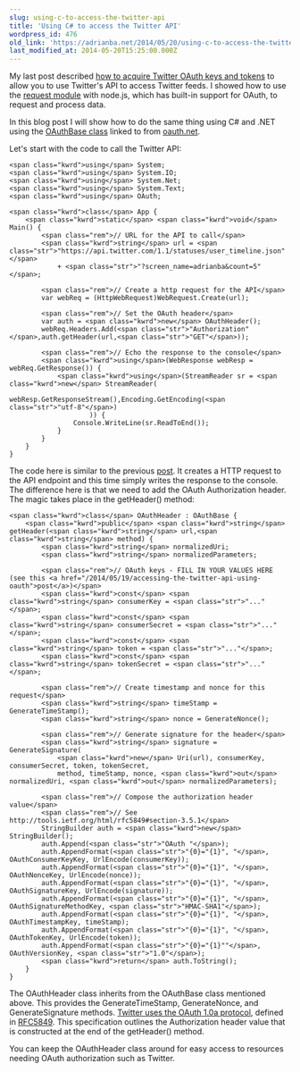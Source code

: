 ```yaml
---
slug: using-c-to-access-the-twitter-api
title: 'Using C# to access the Twitter API'
wordpress_id: 476
old_link: 'https://adrianba.net/2014/05/20/using-c-to-access-the-twitter-api/'
last_modified_at: 2014-05-20T15:25:00.000Z
---
```


 

My last post described [how to acquire Twitter OAuth keys and tokens](/2014/05/19/accessing-the-twitter-api-using-oauth) to allow you to use Twitter's API to access Twitter feeds. I showed how to use the [request module](https://www.npmjs.org/package/request) with node.js, which has built-in support for OAuth, to request and process data.

 

In this blog post I will show how to do the same thing using C# and .NET using the [OAuthBase class](http://oauth.googlecode.com/svn/code/csharp/) linked to from [oauth.net](http://oauth.net/code/).

 

Let's start with the code to call the Twitter API:

 
    
    <span class="kwrd">using</span> System;
    <span class="kwrd">using</span> System.IO;
    <span class="kwrd">using</span> System.Net;
    <span class="kwrd">using</span> System.Text;
    <span class="kwrd">using</span> OAuth;
    
    <span class="kwrd">class</span> App {
        <span class="kwrd">static</span> <span class="kwrd">void</span> Main() {
            <span class="rem">// URL for the API to call</span>
            <span class="kwrd">string</span> url = <span class="str">"https://api.twitter.com/1.1/statuses/user_timeline.json"</span>
                + <span class="str">"?screen_name=adrianba&count=5"</span>;
    
            <span class="rem">// Create a http request for the API</span>
            var webReq = (HttpWebRequest)WebRequest.Create(url);
    
            <span class="rem">// Set the OAuth header</span>
            var auth = <span class="kwrd">new</span> OAuthHeader();
            webReq.Headers.Add(<span class="str">"Authorization"</span>,auth.getHeader(url,<span class="str">"GET"</span>));
    
            <span class="rem">// Echo the response to the console</span>
            <span class="kwrd">using</span>(WebResponse webResp = webReq.GetResponse()) {
                <span class="kwrd">using</span>(StreamReader sr = <span class="kwrd">new</span> StreamReader(
                        webResp.GetResponseStream(),Encoding.GetEncoding(<span class="str">"utf-8"</span>)
                        )) {
                    Console.WriteLine(sr.ReadToEnd());
                }
            }
        }    
    }





The code here is similar to the previous [post](/2014/05/19/accessing-the-twitter-api-using-oauth). It creates a HTTP request to the API endpoint and this time simply writes the response to the console. The difference here is that we need to add the OAuth Authorization header. The magic takes place in the getHeader() method:




    
    <span class="kwrd">class</span> OAuthHeader : OAuthBase {
        <span class="kwrd">public</span> <span class="kwrd">string</span> getHeader(<span class="kwrd">string</span> url,<span class="kwrd">string</span> method) {
            <span class="kwrd">string</span> normalizedUri;
            <span class="kwrd">string</span> normalizedParameters;
    
            <span class="rem">// OAuth keys - FILL IN YOUR VALUES HERE (see this <a href="/2014/05/19/accessing-the-twitter-api-using-oauth">post</a>)</span>
            <span class="kwrd">const</span> <span class="kwrd">string</span> consumerKey = <span class="str">"..."</span>;
            <span class="kwrd">const</span> <span class="kwrd">string</span> consumerSecret = <span class="str">"..."</span>;
            <span class="kwrd">const</span> <span class="kwrd">string</span> token = <span class="str">"..."</span>;
            <span class="kwrd">const</span> <span class="kwrd">string</span> tokenSecret = <span class="str">"..."</span>;
    
            <span class="rem">// Create timestamp and nonce for this request</span>
            <span class="kwrd">string</span> timeStamp = GenerateTimeStamp();
            <span class="kwrd">string</span> nonce = GenerateNonce();
    
            <span class="rem">// Generate signature for the header</span>
            <span class="kwrd">string</span> signature = GenerateSignature(
                <span class="kwrd">new</span> Uri(url), consumerKey, consumerSecret, token, tokenSecret,
                method, timeStamp, nonce, <span class="kwrd">out</span> normalizedUri, <span class="kwrd">out</span> normalizedParameters);
    
            <span class="rem">// Compose the authorization header value</span>
            <span class="rem">// See http://tools.ietf.org/html/rfc5849#section-3.5.1</span>
            StringBuilder auth = <span class="kwrd">new</span> StringBuilder();
            auth.Append(<span class="str">"OAuth "</span>);
            auth.AppendFormat(<span class="str">"{0}="{1}", "</span>, OAuthConsumerKeyKey, UrlEncode(consumerKey));
            auth.AppendFormat(<span class="str">"{0}="{1}", "</span>, OAuthNonceKey, UrlEncode(nonce));
            auth.AppendFormat(<span class="str">"{0}="{1}", "</span>, OAuthSignatureKey, UrlEncode(signature));
            auth.AppendFormat(<span class="str">"{0}="{1}", "</span>, OAuthSignatureMethodKey, <span class="str">"HMAC-SHA1"</span>);
            auth.AppendFormat(<span class="str">"{0}="{1}", "</span>, OAuthTimestampKey, timeStamp);
            auth.AppendFormat(<span class="str">"{0}="{1}", "</span>, OAuthTokenKey, UrlEncode(token));
            auth.AppendFormat(<span class="str">"{0}="{1}""</span>, OAuthVersionKey, <span class="str">"1.0"</span>);
            <span class="kwrd">return</span> auth.ToString();    
        }
    }





The OAuthHeader class inherits from the OAuthBase class mentioned above. This provides the GenerateTimeStamp, GenerateNonce, and GenerateSignature methods. [Twitter uses the OAuth 1.0a protocol](https://dev.twitter.com/docs/auth/authorizing-request), defined in [RFC5849](http://tools.ietf.org/html/rfc5849). This specification outlines the Authorization header value that is constructed at the end of the getHeader() method.





You can keep the OAuthHeader class around for easy access to resources needing OAuth authorization such as Twitter.
